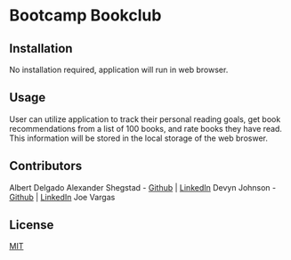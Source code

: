 # Bootcamp Bookclub

## Installation
No installation required, application will run in web browser.

## Usage
User can utilize application to track their personal reading goals, get book recommendations from a list of 100 books, and rate books they have read. This information will be stored in the local storage of the web broswer.

## Contributors
Albert Delgado
Alexander Shegstad - <a href="https://github.com/AMShegstad">Github</a> | <a href="https://www.linkedin.com/in/alexander-shegstad/ ">LinkedIn</a>
Devyn Johnson - <a href="https://www.github.com/devynjohnson">Github</a> | <a href="https://www.linkedin.com/in/devyn-johnson-a5259213b">LinkedIn</a>
Joe Vargas

## License
[MIT](https://choosealicense.com/licenses/mit/)
